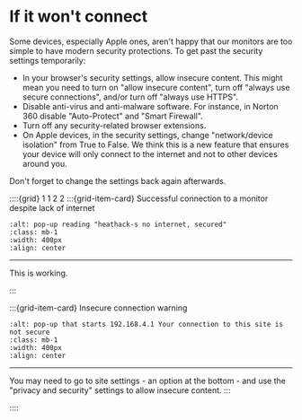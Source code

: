 # If it won't connect

Some devices, especially Apple ones, aren't happy that our monitors are too simple to have modern security protections.  To get past the security settings temporarily:

- In your browser's security settings, allow insecure content.  This might mean you need to turn on "allow insecure content", turn off "always use secure connections", and/or turn off "always use HTTPS".  
- Disable anti-virus and anti-malware software.   For instance, in Norton 360 disable "Auto-Protect" and "Smart Firewall". 
- Turn off any security-related browser extensions.
- On Apple devices, in the security settings, change "network/device isolation" from True to False.  We think this is a new feature that ensures your device will only connect to the internet and not to other devices around you.

Don't forget to change the settings back again afterwards.


::::{grid} 1 1 2 2 
:::{grid-item-card}  Successful connection to a monitor despite lack of internet 
```{image} /images/monitoring/troubleshoot-access/no-internet-secured.png
:alt: pop-up reading "heathack-s no internet, secured"
:class: mb-1
:width: 400px
:align: center
```
---
This is working.

:::

:::{grid-item-card} Insecure connection warning 
```{image} /images/monitoring/troubleshoot-access/insecure-connection-warning.png
:alt: pop-up that starts 192.168.4.1 Your connection to this site is not secure 
:class: mb-1
:width: 400px
:align: center
```
---
You may need to go to site settings - an option at the bottom - and use the "privacy and security" settings to allow insecure content.
:::

::::